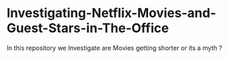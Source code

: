 # Investigating-Netflix-Movies-and-Guest-Stars-in-The-Office
In this repository we Investigate are Movies getting shorter or its a myth ?
